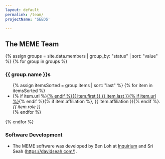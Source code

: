 ```yaml
---
layout: default
permalink: /team/
projectName: 'SEEDS'

---
```


## The MEME Team

{% assign groups = site.data.members | group_by: "status" | sort: "value" %}
{% for group in groups %}
<h3>{{ group.name }}s</h3><ul>
{% assign itemsSorted = group.items | sort: "last" %}
{% for item in itemsSorted %}<li>{% if item.url %}<a href="{{ item.url }}" target="_blank">{% endif %}{{ item.first }} {{ item.last }}{% if item.url %}</a>{% endif %}{% if item.affiliation %}, {{ item.affiliation }}{% endif %}. <em>{{ item.role }}</em></li>{% endfor %}
</ul>
{% endfor %}

<h3>Software Development</h3>
<ul>
  <li>The MEME software was developed by Ben Loh at <a href="http://www.inquirium.net" target="_blank">Inquirium</a> and Sri Seah (<a href="https://davidseah.com/" target="_blank">https://davidseah.com/</a>).</li>
</ul>

